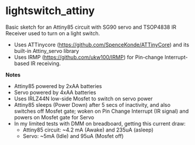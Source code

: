 # lightswitch_attiny
Basic sketch for an Attiny85 circuit with SG90 servo and TSOP4838 IR Receiver used to turn on a light switch.
 * Uses ATTinycore (https://github.com/SpenceKonde/ATTinyCore) and its built-in Attiny_servo library
 * Uses IRMP (https://github.com/ukw100/IRMP) for Pin-change Interrupt-based IR receiving.
 
**Notes**
 - Attiny85 powered by 2xAA batteries
 - Servo powered by 4xAA batteries
 - Uses IRLZ44N low-side Mosfet to switch on servo power
 - Attiny85 sleeps (Power Down) after 5 secs of inactivity, and also switches off Mosfet gate; woken on Pin Change Interrupt (IR signal) and powers on Mosfet gate for Servo
 - In my limited tests with DMM on breadboard, getting this current draw:
   - Attiny85 circuit: ~4.2 mA (Awake) and 235uA (asleep)
   - Servo: ~5mA (Idle) and 95uA (Mosfet off)
